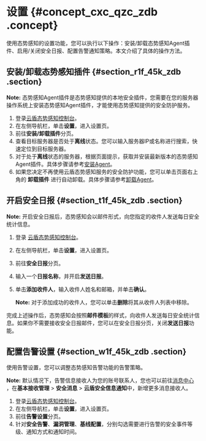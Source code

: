 # 设置 {#concept_cxc_qzc_zdb .concept}

使用态势感知的设置功能，您可以执行以下操作：安装/卸载态势感知Agent插件、启用/关闭安全日报、配置告警通知策略。本文介绍了具体的操作方法。

## 安装/卸载态势感知插件 {#section_r1f_45k_zdb .section}

**Note:** 态势感知Agent插件是态势感知提供的本地安全插件，您需要在您的服务器操作系统上安装态势感知Agent插件，才能使用态势感知提供的安全防护服务。

1.  登录[云盾态势感知控制台](https://yundun.console.aliyun.com/?p=sas)。
2.  在左侧导航栏，单击**设置**，进入设置页。
3.  前往**安装/卸载插件**分页。
4.  查看目标服务器是否处于**离线**状态。您可以输入服务器IP或名称进行搜索，快速定位到目标服务器。
5.  对于处于**离线**状态的服务器，根据页面提示，获取并安装最新版本的态势感知Agent插件。具体步骤请参考[安装Agent](cn.zh-CN/用户指南/Agent插件/安装Agent.md#)。
6.  如果您决定不再使用云盾态势感知服务的安全防护功能，您可以单击页面右上角的 **卸载插件** 进行自动卸载。具体步骤请参考[卸载Agent](cn.zh-CN/用户指南/Agent插件/卸载Agent.md#)。

## 开启安全日报 {#section_t1f_45k_zdb .section}

**Note:** 开启安全日报后，态势感知会以邮件形式，向您指定的收件人发送每日安全统计信息。

1.  登录 [云盾态势感知控制台](https://yundun.console.aliyun.com/?p=sas)。
2.  在左侧导航栏，单击**设置**，进入设置页。
3.  前往**安全日报**分页。
4.  输入一个**日报名称**，并开启**发送日报**。
5.  单击**添加收件人**，输入收件人姓名和邮箱，并单击**确认**。

    **Note:** 对于添加成功的收件人，您可以单击**删除**将其从收件人列表中移除。


完成上述操作后，态势感知会按照**邮件模板**的样式，向收件人发送每日安全统计信息。如果你不需要接收安全日报邮件，您可以在安全日报分页，关闭**发送日报**功能。

## 配置告警设置 {#section_w1f_45k_zdb .section}

使用告警设置，您可以调整态势感知告警功能的告警策略。

**Note:** 默认情况下，告警信息接收人为您的账号联系人，您也可以前往[消息中心](https://notifications.console.aliyun.com/#/subscribeMsg) ，在**基本接收管理** \> **安全消息** \> **云盾安全信息通知**中，新增更多消息接收人。

1.  登录[云盾态势感知控制台](https://yundun.console.aliyun.com/?p=sas)。
2.  在左侧导航栏，单击**设置**，进入设置页。
3.  前往**告警设置**分页。
4.  针对**安全告警**、**漏洞管理**、**基线配置**，分别勾选需要进行告警的安全事件等级、通知方式和通知时间。

